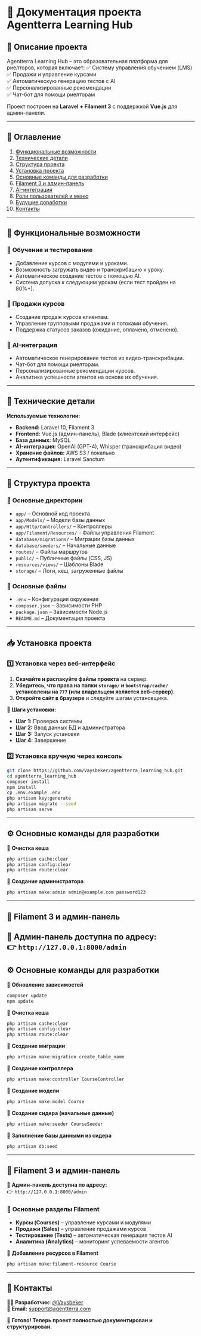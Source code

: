 # **📖 Документация проекта Agentterra Learning Hub**

## **🔹 Описание проекта**
Agentterra Learning Hub – это образовательная платформа для риелторов, которая включает:
✅ Систему управления обучением (LMS)  
✅ Продажи и управление курсами  
✅ Автоматическую генерацию тестов с AI  
✅ Персонализированные рекомендации  
✅ Чат-бот для помощи риелторам

Проект построен на **Laravel + Filament 3** с поддержкой **Vue.js** для админ-панели.

---
## **📌 Оглавление**
1. [Функциональные возможности](#функциональные-возможности)
2. [Технические детали](#технические-детали)
3. [Структура проекта](#структура-проекта)
4. [Установка проекта](#установка-проекта)
5. [Основные команды для разработки](#основные-команды-для-разработки)
6. [Filament 3 и админ-панель](#filament-3-и-админ-панель)
7. [AI-интеграция](#ai-интеграция)
8. [Роли пользователей и меню](#роли-пользователей-и-меню)
9. [Будущие доработки](#будущие-доработки)
10. [Контакты](#контакты)

---
## **🚀 Функциональные возможности**

### 🔹 **Обучение и тестирование**
- Добавление курсов с модулями и уроками.
- Возможность загружать видео и транскрибацию к уроку.
- Автоматическое создание тестов с помощью AI.
- Система допуска к следующим урокам (если тест пройден на 80%+).

### 🔹 **Продажи курсов**
- Создание продаж курсов клиентам.
- Управление групповыми продажами и потоками обучения.
- Поддержка статусов заказов (ожидание, оплачено, отменено).

### 🔹 **AI-интеграция**
- Автоматическое генерирование тестов из видео-транскрибации.
- Чат-бот для помощи риелторам.
- Персонализированные рекомендации курсов.
- Аналитика успешности агентов на основе их обучения.

---
## **🔧 Технические детали**

**Используемые технологии:**
- **Backend:** Laravel 10, Filament 3
- **Frontend:** Vue.js (админ-панель), Blade (клиентский интерфейс)
- **База данных:** MySQL
- **AI-интеграция:** OpenAI (GPT-4), Whisper (транскрибация видео)
- **Хранение файлов:** AWS S3 / локально
- **Аутентификация:** Laravel Sanctum

---
## **📂 Структура проекта**

### 📂 **Основные директории**
- `app/` – Основной код проекта
- `app/Models/` – Модели базы данных
- `app/Http/Controllers/` – Контроллеры
- `app/Filament/Resources/` – Файлы управления Filament
- `database/migrations/` – Миграции базы данных
- `database/seeders/` – Начальные данные
- `routes/` – Файлы маршрутов
- `public/` – Публичные файлы (CSS, JS)
- `resources/views/` – Шаблоны Blade
- `storage/` – Логи, кеш, загруженные файлы

### 📄 **Основные файлы**
- `.env` – Конфигурация окружения
- `composer.json` – Зависимости PHP
- `package.json` – Зависимости Node.js
- `README.md` – Документация проекта

---
## **📥 Установка проекта**

### **1️⃣ Установка через веб-интерфейс**
1. **Скачайте и распакуйте файлы проекта** на сервер.
2. **Убедитесь, что права на папки `storage/` и `bootstrap/cache/` установлены на `777` (или владельцем является веб-сервер).**
3. **Откройте сайт в браузере** и следуйте шагам установщика.

🔹 **Шаги установки:**
- **Шаг 1:** Проверка системы
- **Шаг 2:** Ввод данных БД и администратора
- **Шаг 3:** Запуск установки
- **Шаг 4:** Завершение

### **2️⃣ Установка вручную через консоль**
```sh
git clone https://github.com/Vaysbeker/agentterra_learning_hub.git
cd agentterra_learning_hub
composer install
npm install
cp .env.example .env
php artisan key:generate
php artisan migrate --seed
php artisan serve
```

---
## **⚙️ Основные команды для разработки**

🔹 **Очистка кеша**
```sh
php artisan cache:clear
php artisan config:clear
php artisan route:clear
```

🔹 **Создание администратора**
```sh
php artisan make:admin admin@example.com password123
```

---
## **🎯 Filament 3 и админ-панель**

🔗 **Админ-панель доступна по адресу:**  
👉 `http://127.0.0.1:8000/admin`
---
## **⚙️ Основные команды для разработки**

🔹 **Обновление зависимостей**
```sh
composer update
npm update
```

🔹 **Очистка кеша**
```sh
php artisan cache:clear
php artisan config:clear
php artisan route:clear
```

🔹 **Создание миграции**
```sh
php artisan make:migration create_table_name
```

🔹 **Создание контроллера**
```sh
php artisan make:controller CourseController
```

🔹 **Создание модели**
```sh
php artisan make:model Course
```

🔹 **Создание сидера (начальные данные)**
```sh
php artisan make:seeder CourseSeeder
```

🔹 **Заполнение базы данными из сидера**
```sh
php artisan db:seed
```

---
## **🎯 Filament 3 и админ-панель**

🔗 **Админ-панель доступна по адресу:**  
👉 `http://127.0.0.1:8000/admin`

### 📌 **Основные разделы Filament**
- **Курсы (Courses)** – управление курсами и модулями
- **Продажи (Sales)** – управление продажами курсов
- **Тестирование (Tests)** – автоматическая генерация тестов AI
- **Аналитика (Analytics)** – мониторинг успеваемости агентов

🔹 **Добавление ресурсов в Filament**
```sh
php artisan make:filament-resource Course
```

---
## **🤝 Контакты**
👨‍💻 **Разработчик:** [@Vaysbeker](https://github.com/Vaysbeker)  
📧 **Email:** support@agentterra.com

🚀 **Готово! Теперь проект полностью документирован и структурирован.**

